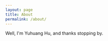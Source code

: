 ```yaml
---
layout: page
title: About
permalink: /about/
---
```


Well, I'm Yuhuang Hu, and thanks stopping by.
